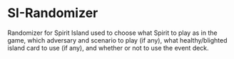 # SI-Randomizer
Randomizer for Spirit Island used to choose what Spirit to play as in the game, which adversary and scenario to play (if any), what healthy/blighted island card to use (if any), and whether or not to use the event deck.
